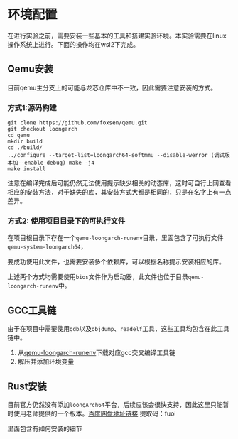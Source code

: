 # 环境配置

在进行实验之前，需要安装一些基本的工具和搭建实验环境。本实验需要在linux操作系统上进行。下面的操作均在wsl2下完成。

## Qemu安装

目前qemu主分支上的可能与龙芯仓库中不一致，因此需要注意安装的方式。

### 方式1:源码构建

```
git clone https://github.com/foxsen/qemu.git 
git checkout loongarch
cd qemu 
mkdir build 
cd ./build/ 
../configure --target-list=loongarch64-softmmu --disable-werror (调试版本加--enable-debug) make -j4
make install 
```

注意在编译完成后可能仍然无法使用提示缺少相关的动态库，这时可自行上网查看相应的安装方法，对于缺失的库，其安装方式大都是相同的，只是在名字上有一点差异。

### 方式2: 使用项目目录下的可执行文件

在项目根目录下存在一个`qemu-loongarch-runenv`目录，里面包含了可执行文件`qemu-system-loongarch64`，

要成功使用此文件，也需要安装多个依赖库，可以根据名称提示安装相应的库。

上述两个方式均需要使用`bios`文件作为启动器，此文件也位于目录`qemu-loongarch-runenv`中。



## GCC工具链

由于在项目中需要使用`gdb`以及`objdump`、`readelf`工具，这些工具均包含在此工具链中。

1. 从[qemu-loongarch-runenv](https://github.com/foxsen/qemu-loongarch-runenv)下载对应gcc交叉编译工具链
2. 解压并添加环境变量



## Rust安装

目前官方仍然没有添加`loongArch64`平台，后续应该会很快支持，因此这里只能暂时使用老师提供的一个版本。[百度网盘地址链接](https://pan.baidu.com/s/1dMaNM01bHn2NCC06EwYkPg?pwd=fuoi )
提取码：fuoi 

里面包含有如何安装的细节



